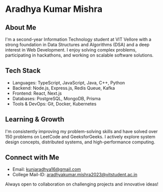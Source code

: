 # Aradhya Kumar Mishra

## About Me
I'm a second-year Information Technology student at VIT Vellore with a strong foundation in Data Structures and Algorithms (DSA) and a deep interest in Web Development. I enjoy solving complex problems, participating in hackathons, and working on scalable software solutions.

## Tech Stack
- Languages: TypeScript, JavaScript, Java, C++, Python  
- Backend: Node.js, Express.js, Redis Queue, Kafka  
- Frontend: React, Next.js  
- Databases: PostgreSQL, MongoDB, Prisma  
- Tools & DevOps: Git, Docker, Kubernetes  

## Learning & Growth
I'm consistently improving my problem-solving skills and have solved over 150 problems on LeetCode and GeeksforGeeks. I actively explore system design concepts, distributed systems, and high-performance computing.

## Connect with Me
- Email: kunjaradhya16@gmail.com  
- College Mail-ID: aradhyakumar.mishra2023@vitstudent.ac.in

Always open to collaboration on challenging projects and innovative ideas!
